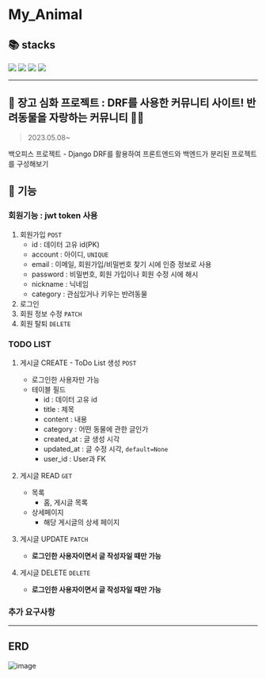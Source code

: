 # My_Animal

📚 stacks 
------
<img src="https://img.shields.io/badge/python-3776AB?style=for-the-badge&logo=python&logoColor=white">  <img src="https://img.shields.io/badge/django-092E20?style=for-the-badge&logo=django&logoColor=white"> <img src="https://img.shields.io/badge/html5-E34F26?style=for-the-badge&logo=html5&logoColor=white">  <img src="https://img.shields.io/badge/javascript-F7DF1E?style=for-the-badge&logo=javascript&logoColor=black"> 

***

💖 장고 심화 프로젝트 : DRF를 사용한 커뮤니티 사이트! 반려동물을 자랑하는 커뮤니티 🐶🐱
------
> 2023.05.08~  
  
백오피스 프로젝트 - Django DRF를 활용하여 프론트엔드와 백엔드가 분리된 프로젝트를 구성해보기


🤔 기능
------
### 회원기능 : jwt token 사용

1. 회원가입 `POST`
    - id : 데이터 고유 id(PK)
    - account : 아이디, `UNIQUE`
    - email : 이메일, 회원가입/비밀번호 찾기 시에 인증 정보로 사용
    - password : 비밀번호, 회원 가입이나 회원 수정 시에 해시
    - nickname : 닉네임
    - category : 관심있거나 키우는 반려동물
2. 로그인
3. 회원 정보 수정 `PATCH`
4. 회원 탈퇴 `DELETE`

### TODO LIST

1. 게시글 CREATE - ToDo List 생성 `POST`
    - 로그인한 사용자만 가능
    - 테이블 필드
      - id : 데이터 고유 id
      - title : 제목
      - content : 내용
      - category : 어떤 동물에 관한 글인가
      - created_at : 글 생성 시각
      - updated_at : 글 수정 시각, `default=None`
      - user_id : User과 FK

2. 게시글 READ `GET`
    - 목록
        - 홈, 게시글 목록
    - 상세페이지
        - 해당 게시글의 상세 페이지
        
4. 게시글 UPDATE `PATCH`
    - **로그인한 사용자이면서 글 작성자일 때만 가능**

5. 게시글 DELETE `DELETE`
    - **로그인한 사용자이면서 글 작성자일 때만 가능**

### 추가 요구사항


***

ERD
------
![image](https://github.com/ksw406020230309/MyAnimal/assets/120750451/3f791fe2-1060-40c3-856c-40010e035d9a)

